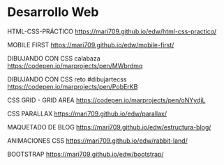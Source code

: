 # Desarrollo Web

HTML-CSS-PRÁCTICO https://mari709.github.io/edw/html-css-practico/

MOBILE FIRST https://mari709.github.io/edw/mobile-first/

DIBUJANDO CON CSS calabaza https://codepen.io/marprojects/pen/MWbrdmq

DIBUJANDO CON CSS reto #dibujartecss https://codepen.io/marprojects/pen/PobErKB

CSS GRID - GRID AREA https://codepen.io/marprojects/pen/oNYydjL

CSS PARALLAX https://mari709.github.io/edw/parallax/

MAQUETADO DE BLOG https://mari709.github.io/edw/estructura-blog/

ANIMACIONES CSS https://mari709.github.io/edw/rabbit-land/

BOOTSTRAP https://mari709.github.io/edw/bootstrap/

